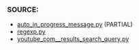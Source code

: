 ### SOURCE:
 * [auto_in_progress_message.py](https://github.com/gil9red/SimplePyScripts/blob/0c3c7da43d72112a9b9f826bd225ef3752c5c4a5/telegram_bot_examples/auto_in_progress_message.py) (PARTIAL)
 * [regexp.py](https://github.com/gil9red/telegram_bot__gamebook/blob/7b7399c83ae6249da9dc92ea5dc475cc0565edc0/bot/regexp.py#L22)
 * [youtube_com__results_search_query.py](https://github.com/gil9red/SimplePyScripts/blob/47874be20b9adc97c46e3ab1a0647e1cff306a68/html_parsing/youtube_com__results_search_query.py)
